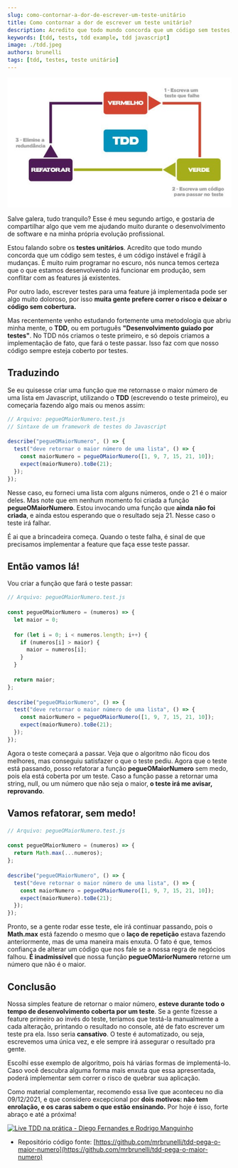 ```yaml
---
slug: como-contornar-a-dor-de-escrever-um-teste-unitário
title: Como contornar a dor de escrever um teste unitário?
description: Acredito que todo mundo concorda que um código sem testes, é um código instável e frágil à mudanças...
keywords: [tdd, tests, tdd example, tdd javascript]
image: ./tdd.jpeg
authors: brunelli
tags: [tdd, testes, teste unitário]
---
```


![TDD Banner](./tdd.jpeg)

Salve galera, tudo tranquilo? Esse é meu segundo artigo, e gostaria de compartilhar algo que vem me ajudando muito durante o desenvolvimento de software e na minha própria evolução profissional.

Estou falando sobre os **testes unitários**. Acredito que todo mundo concorda que um código sem testes, é um código instável e frágil à mudanças. É muito ruim programar no escuro, nós nunca temos certeza que o que estamos desenvolvendo irá funcionar em produção, sem conflitar com as features já existentes.

Por outro lado, escrever testes para uma feature já implementada pode ser algo muito doloroso, por isso **muita gente prefere correr o risco e deixar o código sem cobertura.**

<!--truncate-->

Mas recentemente venho estudando fortemente uma metodologia que abriu minha mente, o **TDD**, ou em português **"Desenvolvimento guiado por testes"**. No TDD nós criamos o teste primeiro, e só depois criamos a implementação de fato, que fará o teste passar. Isso faz com que nosso código sempre esteja coberto por testes.

## Traduzindo

Se eu quisesse criar uma função que me retornasse o maior número de uma lista em Javascript, utilizando o **TDD** (escrevendo o teste primeiro), eu começaria fazendo algo mais ou menos assim:

```js
// Arquivo: pegueOMaiorNumero.test.js
// Sintaxe de um framework de testes do Javascript

describe("pegueOMaiorNumero", () => {
  test("deve retornar o maior número de uma lista", () => {
    const maiorNumero = pegueOMaiorNumero([1, 9, 7, 15, 21, 10]);
    expect(maiorNumero).toBe(21);
  });
});
```

Nesse caso, eu forneci uma lista com alguns números, onde o 21 é o maior deles. Mas note que em nenhum momento foi criada a função **pegueOMaiorNumero**. Estou invocando uma função que **ainda não foi criada**, e ainda estou esperando que o resultado seja 21. Nesse caso o teste irá falhar.

É ai que a brincadeira começa. Quando o teste falha, é sinal de que precisamos implementar a feature que faça esse teste passar.

## Então vamos lá!

Vou criar a função que fará o teste passar:

```js
// Arquivo: pegueOMaiorNumero.test.js

const pegueOMaiorNumero = (numeros) => {
  let maior = 0;

  for (let i = 0; i < numeros.length; i++) {
    if (numeros[i] > maior) {
      maior = numeros[i];
    }
  }

  return maior;
};

describe("pegueOMaiorNumero", () => {
  test("deve retornar o maior número de uma lista", () => {
    const maiorNumero = pegueOMaiorNumero([1, 9, 7, 15, 21, 10]);
    expect(maiorNumero).toBe(21);
  });
});
```

Agora o teste começará a passar. Veja que o algoritmo não ficou dos melhores, mas conseguiu satisfazer o que o teste pediu. Agora que o teste está passando, posso refatorar a função **pegueOMaiorNumero** sem medo, pois ela está coberta por um teste. Caso a função passe a retornar uma string, null, ou um número que não seja o maior, **o teste irá me avisar, reprovando**.

## Vamos refatorar, sem medo!

```js
// Arquivo: pegueOMaiorNumero.test.js

const pegueOMaiorNumero = (numeros) => {
  return Math.max(...numeros);
};

describe("pegueOMaiorNumero", () => {
  test("deve retornar o maior número de uma lista", () => {
    const maiorNumero = pegueOMaiorNumero([1, 9, 7, 15, 21, 10]);
    expect(maiorNumero).toBe(21);
  });
});
```

Pronto, se a gente rodar esse teste, ele irá continuar passando, pois o **Math.max** está fazendo o mesmo que o **laço de repetição** estava fazendo anteriormente, mas de uma maneira mais enxuta. O fato é que, temos confiança de alterar um código que nos fale se a nossa regra de negócios falhou. **É inadmissível** que nossa função **pegueOMariorNumero** retorne um número que não é o maior.

## Conclusão

Nossa simples feature de retornar o maior número, **esteve durante todo o tempo de desenvolvimento coberta por um teste**. Se a gente fizesse a feature primeiro ao invés do teste, teríamos que testá-la manualmente a cada alteração, printando o resultado no console, até de fato escrever um teste pra ela. Isso seria **cansativo**. O teste é automatizado, ou seja, escrevemos uma única vez, e ele sempre irá assegurar o resultado pra gente.

Escolhi esse exemplo de algoritmo, pois há várias formas de implementá-lo. Caso você descubra alguma forma mais enxuta que essa apresentada, poderá implementar sem correr o risco de quebrar sua aplicação.

Como material complementar, recomendo essa live que aconteceu no dia 09/12/2021, e que considero excepcional por **dois motivos: não tem enrolação, e os caras sabem o que estão ensinando.** Por hoje é isso, forte abraço e até a próxima!

[![Live TDD na prática - Diego Fernandes e Rodrigo Manguinho](https://img.youtube.com/vi/sg1zFpNM5Jw/0.jpg)](https://youtu.be/sg1zFpNM5Jw)

- Repositório código fonte: [https://github.com/mrbrunelli/tdd-pega-o-maior-numero](https://github.com/mrbrunelli/tdd-pega-o-maior-numero)

